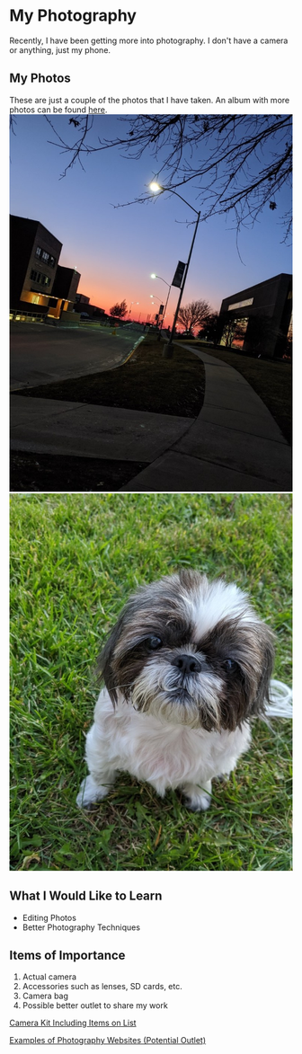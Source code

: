 # My Photography
Recently, I have been getting more into photography. I don't have a camera or anything, just my phone.
## My Photos
These are just a couple of the photos that I have taken. An album with more photos can be found [here](https://photos.app.goo.gl/N5p3pZNegRDsKzw59 "Photo Album").
![sunset](https://github.com/michaelcrawford35/githubpages/blob/master/sunset25.jpg "Sunset Here at Northwest")
![bella](https://github.com/michaelcrawford35/githubpages/blob/master/dog25.jpg "My Dog Bella")
## What I Would Like to Learn
- Editing Photos
- Better Photography Techniques
## Items of Importance
1. Actual camera
1. Accessories such as lenses, SD cards, etc.
1. Camera bag
1. Possible better outlet to share my work

[Camera Kit Including Items on List](https://shop.usa.canon.com/shop/en/catalog/eos-rebel-t6-ef-S-18-55mm-ef-75-300mm-double-zoom-kit "Canon Rebel T6 Kit")

[Examples of Photography Websites (Potential Outlet)](https://www.sitebuilderreport.com/inspiration/photography-website-examples?a=ga&gclid=Cj0KCQiApaXxBRDNARIsAGFdaB_APd4JTNCDkmj3-cyjx29TaYbkgn8_JRaGrWG7aXTAgTZf-qw8vnkaAoQaEALw_wcB)
